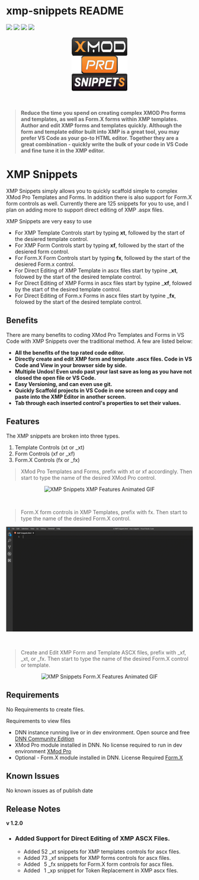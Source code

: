 # xmp-snippets README


[![](https://vsmarketplacebadge.apphb.com/version-short/SteveKrantzman.xmp-snippets.svg)](https://marketplace.visualstudio.com/items?itemName-SteveKrantzman.xmp-snippets) 
[![](https://vsmarketplacebadge.apphb.com/downloads-short/SteveKrantzman.xmp-snippets.svg)](https://marketplace.visualstudio.com/items?itemName-SteveKrantzman.xmp-snippets) 
[![](https://vsmarketplacebadge.apphb.com/rating-short/SteveKrantzman.xmp-snippets.svg)](https://marketplace.visualstudio.com/items?itemName-SteveKrantzman.xmp-snippets) 
[![](https://img.shields.io/badge/Dev--Community-XMP-orange.svg)](https://www.dnndev.com)

<p align="center"><img src="https://raw.githubusercontent.com/skrantzman/XMP-Snippets/master/XMP_Snippets_Logo.png" width="150" height="150" alt="XMP Snippets Logo"></p>
<br />

> __Reduce the time you spend on creating complex XMOD Pro forms and templates, as well as Form.X forms within XMP templates.  Author and edit XMP forms and templates quickly. Although the form and template editor built into XMP is a great tool, you may prefer VS Code as your go-to HTML editor. Together they are a great combination - quickly write the bulk of your code in VS Code and fine tune it in the XMP editor.__

# XMP Snippets

XMP Snippets simply allows you to quickly scaffold simple to complex XMod Pro Templates and Forms. In addition there is also support for Form.X form controls as well. Currently there are 125 snippets for you to use, and I plan on adding more to support direct editing of XMP .aspx files.

XMP Snippets are very easy to use

* For XMP Template Controls start by typing __xt__, followed by the start of the desiered template control.
* For XMP Form Controls start by typing __xf__, followed by the start of the desiered form control.
* For Form.X Form Controls start by typing __fx__, followed by the start of the desiered Form.x control.
* For Direct Editing of XMP Template in ascx files start by typine ___xt__, folowed by the start of the desired template control.
* For Direct Editing of XMP Forms in ascx files start by typine ___xf__, folowed by the start of the desired template control.
* For Direct Editing of Form.x Forms in ascx files start by typine ___fx__, folowed by the start of the desired template control. 

## Benefits
There are many benefits to coding XMod Pro Templates and Forms in VS Code with XMP Snippets over the traditional method. A few are listed below:

* __All the benefits of the top rated code editor.__
* __Directly create and edit XMP form and template .ascx files. Code in VS Code and View in your browser side by side.__
* __Multiple Undos! Even undo past your last save as long as you have not closed the open file or VS Code.__
* __Easy Versioning, and can even use git.__
* __Quickly Scaffold projects in VS Code in one screen and copy and paste into the XMP Editor in another screen.__
* __Tab through each inserted control's properties to set their values.__


## Features

The XMP snippets are broken into three types.
1. Template Controls (xt or _xt)
2. Form Controls (xf or _xf)
3. Form.X Controls (fx or _fx)
    
> XMod Pro Templates and Forms, prefix with xt or xf accordingly. Then start to type the name of the desired XMod Pro control.

<p align="center"><img src="https://raw.githubusercontent.com/skrantzman/XMP-Snippets/master/XMP_Snippets_XMP_Features.gif"   alt="XMP Snippets XMP Features Animated GIF"></p>

<br />

> Form.X form controls in XMP Templates, prefix with fx. Then start to type the name of the desired Form.X control.

<p align="center"><img src="https://raw.githubusercontent.com/skrantzman/XMP-Snippets/master/XMP_Snippets_FormX_Features.gif"   alt="XMP Snippets Form.X Features Animated GIF"></p>

<br />

> Create and Edit XMP Form and Template ASCX files, prefix with _xf, _xt, or _fx. Then start to type the name of the desired Form.X control or template.

<p align="center"><img src="https://raw.githubusercontent.com/skrantzman/XMP-Snippets/master/XMP_Snippets_ASCX_Features.gif"   alt="XMP Snippets Form.X Features Animated GIF"></p>

## Requirements

No Requirements to create files.

Requirements to view files
* DNN instance running live or in dev environment. Open source and free [DNN Community Edition](https://www.dnnsoftware.com/community  "DNN Software Community Edition Page")
* XMod Pro module installed in DNN. No license required to run in dev environment [XMod Pro](https://www.dnndev.com  "XMod Pro Home Page")
* Optional - Form.X module installed in DNN. License Required [Form.X](http://reflectmediagroup.com/Products/XMod-Pro-Plugins/Details/prodid/18 "Form.X Home Page")

## Known Issues

No known issues as of publish date

## Release Notes

__v 1.2.0__ 
- ### Added Support for Direct Editing of XMP ASCX Files.
    - Added 52 _xt snippets for XMP templates controls for ascx files.
    - Added 73 _xf snippets for XMP forms controls for ascx files. 
    - Added &ensp;5 _fx snippets for Form.X form controls for ascx files. 
    - Added &ensp;1 _xp snippet for Token Replacement in XMP ascx files. 


